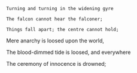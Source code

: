     Turning and turning in the widening gyre

    The falcon cannot hear the falconer;

    Things fall apart; the centre cannot hold;

Mere anarchy is loosed upon the world,

The blood-dimmed tide is loosed, and everywhere

The ceremony of innocence is drowned;
